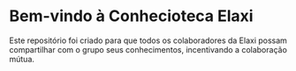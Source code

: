 # Bem-vindo à Conhecioteca Elaxi
Este repositório foi criado para que todos os colaboradores da Elaxi possam compartilhar com o grupo seus conhecimentos, incentivando a colaboração mútua.
